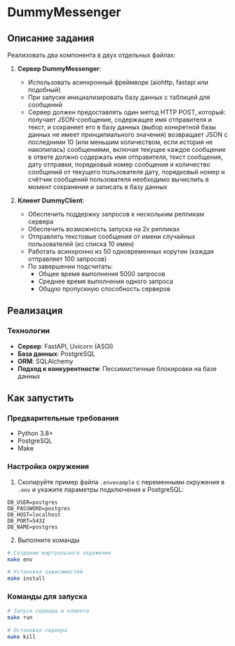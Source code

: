 # DummyMessenger

## Описание задания

Реализовать два компонента в двух отдельных файлах:

1. **Сервер DummyMessenger**:
   - Использовать асинхронный фреймворк (aiohttp, fastapi или подобный)
   - При запуске инициализировать базу данных с таблицей для сообщений
   - Сервер должен предоставлять один метод HTTP POST, который:
получает JSON-сообщение, содержащее имя отправителя и текст, и
сохраняет его в базу данных (выбор конкретной базы данных не имеет
принципиального значения)
возвращает JSON с последними 10 (или меньшим количеством, если
история не накопилась) сообщениями, включая текущее
каждое сообщение в ответе должно содержать имя отправителя, текст
сообщения, дату отправки, порядковый номер сообщения и количество
сообщений от текущего пользователя
дату, порядковый номер и счётчик сообщений пользователя необходимо
вычислить в момент сохранения и записать в базу данных


2. **Клиент DummyClient**:
   - Обеспечить поддержку запросов к нескольким репликам сервера
   - Обеспечить возможность запуска на 2х репликах
   - Отправлять текстовые сообщения от имени случайных пользователей (из списка 10 имен)
   - Работать асинхронно из 50 одновременных корутин (каждая отправляет 100 запросов)
   - По завершении подсчитать:
     - Общее время выполнения 5000 запросов
     - Среднее время выполнения одного запроса
     - Общую пропускную способность серверов

## Реализация

### Технологии

- **Сервер**: FastAPI, Uvicorn (ASGI)
- **База данных**: PostgreSQL
- **ORM**: SQLAlchemy
- **Подход к конкурентности**: Пессимистичные блокировки на базе данных

## Как запустить

### Предварительные требования

- Python 3.8+
- PostgreSQL
- Make

### Настройка окружения

1. Скопируйте пример файла `.envexample` с переменными окружения в `.env` и укажите параметры подключения к PostgreSQL:

```
DB_USER=postgres
DB_PASSWORD=postgres
DB_HOST=localhost
DB_PORT=5432
DB_NAME=postgres
```
2. Выполните команды

```bash
# Создание виртуального окружения
make env

# Установка зависимостей
make install
````

### Команды для запуска

```bash
# Запуск сервера и клиента
make run

# Остановка сервера
make kill
```
